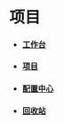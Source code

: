 # 项目

* #### [工作台](/yong-hu-zhi-nan/yong-hu-shou-ce/xiang-mu/gong-zuo.md)
* #### [项目](/yong-hu-zhi-nan/yong-hu-shou-ce/xiang-mu/xiang-mu.md)
* #### [配置中心](/yong-hu-zhi-nan/yong-hu-shou-ce/xiang-mu/pei-zhi-zhong-xin.md)
* #### [回收站](/yong-hu-zhi-nan/yong-hu-shou-ce/xiang-mu/hui-shou-zhan.md)



